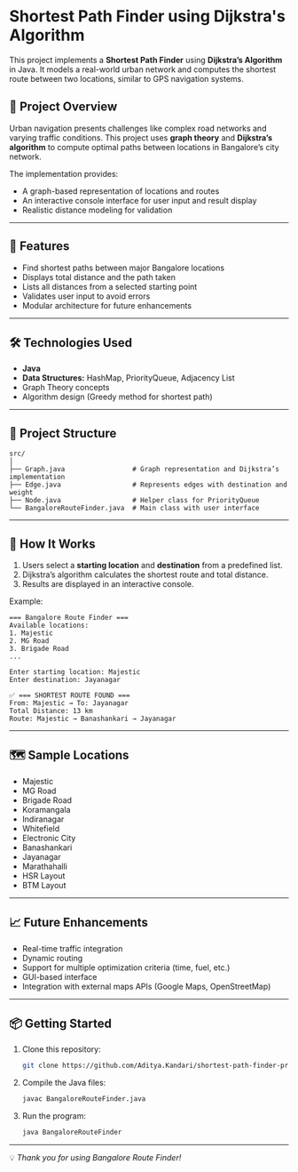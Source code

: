 # Shortest Path Finder using Dijkstra's Algorithm

This project implements a **Shortest Path Finder** using **Dijkstra’s Algorithm** in Java. It models a real-world urban network and computes the shortest route between two locations, similar to GPS navigation systems.

## 📖 Project Overview

Urban navigation presents challenges like complex road networks and varying traffic conditions. This project uses **graph theory** and **Dijkstra’s algorithm** to compute optimal paths between locations in Bangalore’s city network. 

The implementation provides:
- A graph-based representation of locations and routes
- An interactive console interface for user input and result display
- Realistic distance modeling for validation

---

## 🚀 Features

- Find shortest paths between major Bangalore locations
- Displays total distance and the path taken
- Lists all distances from a selected starting point
- Validates user input to avoid errors
- Modular architecture for future enhancements

---

## 🛠 Technologies Used

- **Java**
- **Data Structures:** HashMap, PriorityQueue, Adjacency List
- Graph Theory concepts
- Algorithm design (Greedy method for shortest path)

---

## 📂 Project Structure

```
src/
│
├── Graph.java                 # Graph representation and Dijkstra’s implementation
├── Edge.java                  # Represents edges with destination and weight
├── Node.java                  # Helper class for PriorityQueue
└── BangaloreRouteFinder.java  # Main class with user interface
```

---

## 📌 How It Works

1. Users select a **starting location** and **destination** from a predefined list.
2. Dijkstra’s algorithm calculates the shortest route and total distance.
3. Results are displayed in an interactive console.

Example:
```
=== Bangalore Route Finder ===
Available locations:
1. Majestic
2. MG Road
3. Brigade Road
...

Enter starting location: Majestic
Enter destination: Jayanagar

✅ === SHORTEST ROUTE FOUND ===
From: Majestic → To: Jayanagar
Total Distance: 13 km
Route: Majestic → Banashankari → Jayanagar
```

---

## 🗺 Sample Locations

- Majestic
- MG Road
- Brigade Road
- Koramangala
- Indiranagar
- Whitefield
- Electronic City
- Banashankari
- Jayanagar
- Marathahalli
- HSR Layout
- BTM Layout

---

## 📈 Future Enhancements

- Real-time traffic integration
- Dynamic routing
- Support for multiple optimization criteria (time, fuel, etc.)
- GUI-based interface
- Integration with external maps APIs (Google Maps, OpenStreetMap)

---

## 📦 Getting Started

1. Clone this repository:
    ```bash
    git clone https://github.com/Aditya.Kandari/shortest-path-finder-project.git
    ```
2. Compile the Java files:
    ```bash
    javac BangaloreRouteFinder.java
    ```
3. Run the program:
    ```bash
    java BangaloreRouteFinder
    ```

---

💡 *Thank you for using Bangalore Route Finder!*
